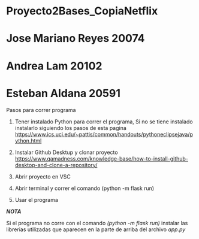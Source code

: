 # Proyecto2Bases_CopiaNetflix
# Jose Mariano Reyes 20074
# Andrea Lam 20102
# Esteban Aldana 20591


Pasos para correr programa
1. Tener instalado Python para correr el programa, Si no se tiene instalado instalarlo siguiendo los pasos de esta pagina https://www.ics.uci.edu/~pattis/common/handouts/pythoneclipsejava/python.html

2. Instalar Github Desktup y clonar proyecto https://www.qamadness.com/knowledge-base/how-to-install-github-desktop-and-clone-a-repository/

3. Abrir proyecto en VSC

4. Abrir terminal y correr el comando (python -m flask run)

5. Usar el programa

***NOTA***

Si el programa no corre con el comando *(python -m flask run)* instalar las librerias utilizadas que aparecen en la parte de arriba del archivo *app.py*


